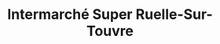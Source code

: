 ---
title: "Intermarché Super Ruelle-Sur-Touvre"
url: /ruelle-sur-touvre/intermarche-super-ruelle-sur-touvre/
shop: supermarché
---